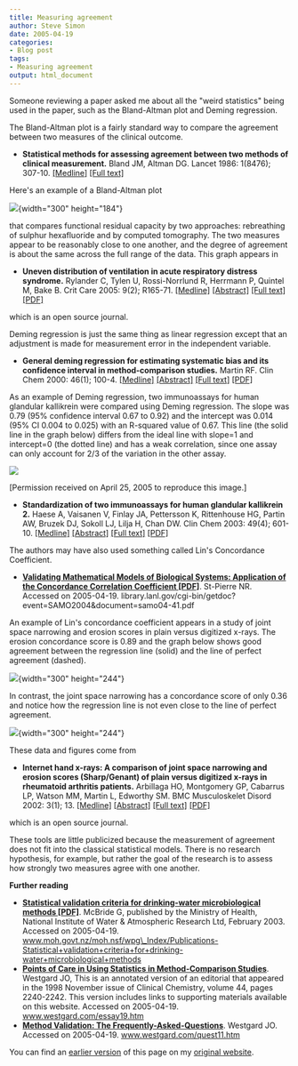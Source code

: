 ```yaml
---
title: Measuring agreement
author: Steve Simon
date: 2005-04-19
categories:
- Blog post
tags:
- Measuring agreement
output: html_document
---
```

Someone reviewing a paper asked me about all the \"weird statistics\"
being used in the paper, such as the Bland-Altman plot and Deming
regression.

The Bland-Altman plot is a fairly standard way to compare the agreement
between two measures of the clinical outcome.

-   **Statistical methods for assessing agreement between two methods of
    clinical measurement.** Bland JM, Altman DG. Lancet 1986: 1(8476);
    307-10.
    [\[Medline\]](http://www.ncbi.nlm.nih.gov/entrez/query.fcgi?cmd=Retrieve&db=PubMed&list_uids=2868172&dopt=Abstract)
    [\[Full text\]](http://www-users.york.ac.uk/~mb55/meas/ba.htm)

Here\'s an example of a Bland-Altman plot

![](../weblog/05images/weblog1.gif){width="300" height="184"}

that compares functional residual capacity by two approaches:
rebreathing of sulphur hexafluoride and by computed tomography. The two
measures appear to be reasonably close to one another, and the degree of
agreement is about the same across the full range of the data. This
graph appears in

-   **Uneven distribution of ventilation in acute respiratory distress
    syndrome.** Rylander C, Tylen U, Rossi-Norrlund R, Herrmann P,
    Quintel M, Bake B. Crit Care 2005: 9(2); R165-71.
    [\[Medline\]](http://www.ncbi.nlm.nih.gov/entrez/query.fcgi?cmd=Retrieve&db=PubMed&list_uids=15774050&dopt=Abstract)
    [\[Abstract\]](http://ccforum.com/content/9/2/r165/abstract) [\[Full
    text\]](http://ccforum.com/content/9/2/R165)
    [\[PDF\]](http://ccforum.com/content/pdf/cc3058.pdf)

which is an open source journal.

Deming regression is just the same thing as linear regression except
that an adjustment is made for measurement error in the independent
variable.

-   **General deming regression for estimating systematic bias and its
    confidence interval in method-comparison studies.** Martin RF. Clin
    Chem 2000: 46(1); 100-4.
    [\[Medline\]](http://www.ncbi.nlm.nih.gov/entrez/query.fcgi?cmd=Retrieve&db=PubMed&list_uids=10620577&dopt=Abstract)
    [\[Abstract\]](http://www.clinchem.org/cgi/content/abstract/46/1/100)
    [\[Full text\]](http://www.clinchem.org/cgi/content/full/46/1/100)
    [\[PDF\]](http://www.clinchem.org/cgi/reprint/46/1/100.pdf)

As an example of Deming regression, two immunoassays for human glandular
kallikrein were compared using Deming regression. The slope was 0.79
(95% confidence interval 0.67 to 0.92) and the intercept was 0.014 (95%
CI 0.004 to 0.025) with an R-squared value of 0.67. This line (the solid
line in the graph below) differs from the ideal line with slope=1 and
intercept=0 (the dotted line) and has a weak correlation, since one
assay can only account for 2/3 of the variation in the other assay.

![](../weblog/05images/weblog2.gif)

\[Permission received on April 25, 2005 to reproduce this image.\]

-   **Standardization of two immunoassays for human glandular
    kallikrein 2.** Haese A, Vaisanen V, Finlay JA, Pettersson K,
    Rittenhouse HG, Partin AW, Bruzek DJ, Sokoll LJ, Lilja H, Chan DW.
    Clin Chem 2003: 49(4); 601-10.
    [\[Medline\]](http://www.ncbi.nlm.nih.gov/entrez/query.fcgi?cmd=Retrieve&db=PubMed&list_uids=12651813&dopt=Abstract)
    [\[Abstract\]](http://www.clinchem.org/cgi/content/abstract/49/4/601)
    [\[Full text\]](http://www.clinchem.org/cgi/content/full/49/4/601)
    [\[PDF\]](http://www.clinchem.org/cgi/reprint/49/4/601.pdf)

The authors may have also used something called Lin\'s Concordance
Coefficient.

-   **[Validating Mathematical Models of Biological Systems: Application
    of the Concordance Correlation Coefficient
    \[PDF\]](http://library.lanl.gov/cgi-bin/getdoc?event=SAMO2004&document=samo04-41.pdf%20)**.
    St-Pierre NR. Accessed on 2005-04-19.
    library.lanl.gov/cgi-bin/getdoc?event=SAMO2004&document=samo04-41.pdf

An example of Lin\'s concordance coefficient appears in a study of joint
space narrowing and erosion scores in plain versus digitized x-rays. The
erosion concordance score is 0.89 and the graph below shows good
agreement between the regression line (solid) and the line of perfect
agreement (dashed).

![](../weblog/06images/weblog3.gif){width="300" height="244"}

In contrast, the joint space narrowing has a concordance score of only
0.36 and notice how the regression line is not even close to the line of
perfect agreement.

![](../weblog/05images/weblog4.gif){width="300" height="244"}

These data and figures come from

-   **Internet hand x-rays: A comparison of joint space narrowing and
    erosion scores (Sharp/Genant) of plain versus digitized x-rays in
    rheumatoid arthritis patients.** Arbillaga HO, Montgomery GP,
    Cabarrus LP, Watson MM, Martin L, Edworthy SM. BMC Musculoskelet
    Disord 2002: 3(1); 13.
    [\[Medline\]](http://www.ncbi.nlm.nih.gov/entrez/query.fcgi?cmd=Retrieve&db=PubMed&list_uids=11980582&dopt=Abstract)
    [\[Abstract\]](http://www.biomedcentral.com/1471-2474/3/13/abstract)
    [\[Full text\]](http://www.biomedcentral.com/1471-2474/3/13)
    [\[PDF\]](http://www.biomedcentral.com/content/pdf/1471-2474-3-13.pdf)

which is an open source journal.

These tools are little publicized because the measurement of agreement
does not fit into the classical statistical models. There is no research
hypothesis, for example, but rather the goal of the research is to
assess how strongly two measures agree with one another.

**Further reading**

-   **[Statistical validation criteria for drinking-water
    microbiological methods
    \[PDF\]](http://www.moh.govt.nz/moh.nsf/wpg_Index/Publications-Statistical+validation+criteria+for+drinking-water+microbiological+methods%20)**.
    McBride G, published by the Ministry of Health, National Institute
    of Water & Atmospheric Research Ltd, February 2003. Accessed on
    2005-04-19.
    www.moh.govt.nz/moh.nsf/wpg\_Index/Publications-Statistical+validation+criteria+for+drinking-water+microbiological+methods
-   **[Points of Care in Using Statistics in Method-Comparison
    Studies](http://www.westgard.com/essay19.htm%20)**. Westgard JO,
    This is an annotated version of an editorial that appeared in the
    1998 November issue of Clinical Chemistry, volume 44, pages
    2240-2242. This version includes links to supporting materials
    available on this website. Accessed on 2005-04-19.
    www.westgard.com/essay19.htm
-   **[Method Validation: The
    Frequently-Asked-Questions](http://www.westgard.com/quest11.htm%20)**.
    Westgard JO. Accessed on 2005-04-19. www.westgard.com/quest11.htm

You can find an [earlier version][sim1] of this page on my [original website][sim2].


[sim1]: http://www.pmean.com/05/MeasuringAgreement.html
[sim2]: http://www.pmean.com/original_site.html
